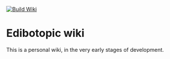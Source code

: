 [![Build Wiki](https://github.com/edibotopic/edibotopic-wiki/actions/workflows/publish_wiki.yaml/badge.svg?branch=main)](https://github.com/edibotopic/edibotopic-wiki/actions/workflows/publish_wiki.yaml)

# Edibotopic wiki

This is a personal wiki, in the very early stages of development.
